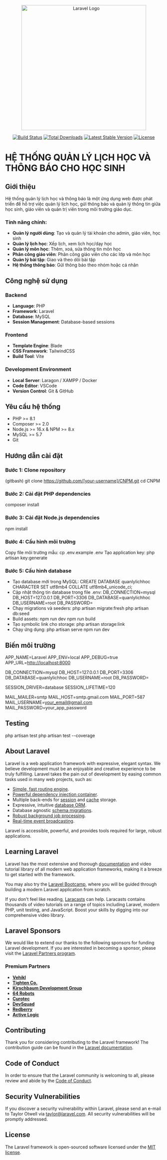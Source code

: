 <p align="center"><a href="https://laravel.com" target="_blank"><img src="https://raw.githubusercontent.com/laravel/art/master/logo-lockup/5%20SVG/2%20CMYK/1%20Full%20Color/laravel-logolockup-cmyk-red.svg" width="400" alt="Laravel Logo"></a></p>

<p align="center">
<a href="https://github.com/laravel/framework/actions"><img src="https://github.com/laravel/framework/workflows/tests/badge.svg" alt="Build Status"></a>
<a href="https://packagist.org/packages/laravel/framework"><img src="https://img.shields.io/packagist/dt/laravel/framework" alt="Total Downloads"></a>
<a href="https://packagist.org/packages/laravel/framework"><img src="https://img.shields.io/packagist/v/laravel/framework" alt="Latest Stable Version"></a>
<a href="https://packagist.org/packages/laravel/framework"><img src="https://img.shields.io/packagist/l/laravel/framework" alt="License"></a>
</p>

# HỆ THỐNG QUẢN LÝ LỊCH HỌC VÀ THÔNG BÁO CHO HỌC SINH

## Giới thiệu
Hệ thống quản lý lịch học và thông báo là một ứng dụng web được phát triển để hỗ trợ việc quản lý lịch học, gửi thông báo và quản lý thông tin giữa học sinh, giáo viên và quản trị viên trong môi trường giáo dục.

### Tính năng chính:
- **Quản lý người dùng**: Tạo và quản lý tài khoản cho admin, giáo viên, học sinh
- **Quản lý lịch học**: Xếp lịch, xem lịch học/dạy học
- **Quản lý môn học**: Thêm, xoá, sửa thông tin môn học
- **Phân công giáo viên**: Phân công giáo viên cho các lớp và môn học
- **Quản lý bài tập**: Giao và theo dõi bài tập
- **Hệ thống thông báo**: Gửi thông báo theo nhóm hoặc cá nhân

## Công nghệ sử dụng

### Backend
- **Language**: PHP
- **Framework**: Laravel
- **Database**: MySQL
- **Session Management**: Database-based sessions

### Frontend
- **Template Engine**: Blade
- **CSS Framework**: TailwindCSS
- **Build Tool**: Vite

### Development Environment
- **Local Server**: Laragon / XAMPP / Docker
- **Code Editor**: VSCode
- **Version Control**: Git & GitHub

## Yêu cầu hệ thống

- PHP >= 8.1
- Composer >= 2.0
- Node.js >= 16.x & NPM >= 8.x
- MySQL >= 5.7
- Git

## Hướng dẫn cài đặt

### Bước 1: Clone repository

(gitbash)
git clone https://github.com/[your-username]/CNPM.git
cd CNPM

### Bước 2: Cài đặt PHP dependencies

composer install

### Bước 3: Cài đặt Node.js dependencies

npm install

### Bước 4: Cấu hình môi trường

Copy file môi trường mẫu: cp .env.example .env
Tạo application key: php artisan key:generate

### Bước 5: Cấu hình database

- Tạo database mới trong MySQL: CREATE DATABASE quanlylichhoc CHARACTER SET utf8mb4 COLLATE utf8mb4_unicode_ci;
- Cập nhật thông tin database trong file .env:
    DB_CONNECTION=mysql
    DB_HOST=127.0.0.1
    DB_PORT=3306
    DB_DATABASE=quanlylichhoc
    DB_USERNAME=root
    DB_PASSWORD=
- Chạy migrations và seeders:
    php artisan migrate:fresh
    php artisan db:seed
- Build assets:
    npm run dev
    npm run build
- Tạo symbolic link cho storage:
    php artisan storage:link
- Chạy ứng dụng:
    php artisan serve
    npm run dev

## Biến môi trường

APP_NAME=Laravel
APP_ENV=local
APP_DEBUG=true
APP_URL=[http://localhost:8000](http://cnpm.test)

DB_CONNECTION=mysql
DB_HOST=127.0.0.1
DB_PORT=3306
DB_DATABASE=quanlylichhoc
DB_USERNAME=root
DB_PASSWORD=

SESSION_DRIVER=database
SESSION_LIFETIME=120

MAIL_MAILER=smtp
MAIL_HOST=smtp.gmail.com
MAIL_PORT=587
MAIL_USERNAME=your_email@gmail.com
MAIL_PASSWORD=your_app_password

## Testing

php artisan test
php artisan test --coverage

## About Laravel

Laravel is a web application framework with expressive, elegant syntax. We believe development must be an enjoyable and creative experience to be truly fulfilling. Laravel takes the pain out of development by easing common tasks used in many web projects, such as:

- [Simple, fast routing engine](https://laravel.com/docs/routing).
- [Powerful dependency injection container](https://laravel.com/docs/container).
- Multiple back-ends for [session](https://laravel.com/docs/session) and [cache](https://laravel.com/docs/cache) storage.
- Expressive, intuitive [database ORM](https://laravel.com/docs/eloquent).
- Database agnostic [schema migrations](https://laravel.com/docs/migrations).
- [Robust background job processing](https://laravel.com/docs/queues).
- [Real-time event broadcasting](https://laravel.com/docs/broadcasting).

Laravel is accessible, powerful, and provides tools required for large, robust applications.

## Learning Laravel

Laravel has the most extensive and thorough [documentation](https://laravel.com/docs) and video tutorial library of all modern web application frameworks, making it a breeze to get started with the framework.

You may also try the [Laravel Bootcamp](https://bootcamp.laravel.com), where you will be guided through building a modern Laravel application from scratch.

If you don't feel like reading, [Laracasts](https://laracasts.com) can help. Laracasts contains thousands of video tutorials on a range of topics including Laravel, modern PHP, unit testing, and JavaScript. Boost your skills by digging into our comprehensive video library.

## Laravel Sponsors

We would like to extend our thanks to the following sponsors for funding Laravel development. If you are interested in becoming a sponsor, please visit the [Laravel Partners program](https://partners.laravel.com).

### Premium Partners

- **[Vehikl](https://vehikl.com)**
- **[Tighten Co.](https://tighten.co)**
- **[Kirschbaum Development Group](https://kirschbaumdevelopment.com)**
- **[64 Robots](https://64robots.com)**
- **[Curotec](https://www.curotec.com/services/technologies/laravel)**
- **[DevSquad](https://devsquad.com/hire-laravel-developers)**
- **[Redberry](https://redberry.international/laravel-development)**
- **[Active Logic](https://activelogic.com)**

## Contributing

Thank you for considering contributing to the Laravel framework! The contribution guide can be found in the [Laravel documentation](https://laravel.com/docs/contributions).

## Code of Conduct

In order to ensure that the Laravel community is welcoming to all, please review and abide by the [Code of Conduct](https://laravel.com/docs/contributions#code-of-conduct).

## Security Vulnerabilities

If you discover a security vulnerability within Laravel, please send an e-mail to Taylor Otwell via [taylor@laravel.com](mailto:taylor@laravel.com). All security vulnerabilities will be promptly addressed.

## License

The Laravel framework is open-sourced software licensed under the [MIT license](https://opensource.org/licenses/MIT).
